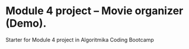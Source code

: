 # Module 4 project – Movie organizer (Demo).

Starter for Module 4 project in Algoritmika Coding Bootcamp
